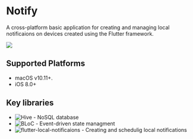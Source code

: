 # Notify

A cross-platform basic application for creating and managing local notificaions on devices created using the Flutter framework.

![](https://github.com/Edvardsn/Notify/img/Notify_demo.gif)

## Supported Platforms

- macOS v10.11+.
- iOS 8.0+

## Key libraries

- ![Hive](https://github.com/isar/hive) - NoSQL database
- ![BLoC](https://github.com/felangel/bloc) - Event-driven state managment
- ![flutter-local-notificaions](https://github.com/MaikuB/flutter_local_notifications) - Creating and schedulig local notifications
